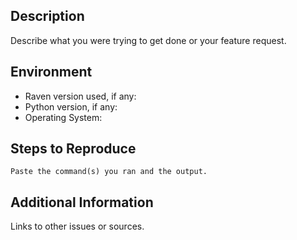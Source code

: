 ## Description

Describe what you were trying to get done or your feature request.

## Environment

* Raven version used, if any:
* Python version, if any:
* Operating System:

## Steps to Reproduce

```
Paste the command(s) you ran and the output.
```

## Additional Information

Links to other issues or sources.
